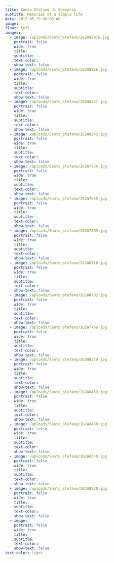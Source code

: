 ```yaml
---
title: Santo Stefano di Sessanio
subtitle: Memories of a simple life
date: 2017-05-19 00:00:00
image:
float: left
images:
  - image: /uploads/Santo_stefano/2G2A8207a.jpg
    portrait: false
    wide: true
    title:
    subtitle:
    text-color:
    show-text: false
  - image: /uploads/Santo_stefano/2G2A8216.jpg
    portrait: false
    wide: true
    title:
    subtitle:
    text-color:
    show-text: false
  - image: /uploads/Santo_stefano/2G2A8227.jpg
    portrait: false
    wide: true
    title:
    subtitle:
    text-color:
    show-text: false
  - image: /uploads/Santo_stefano/2G2A8243.jpg
    portrait: false
    wide: true
    title:
    subtitle:
    text-color:
    show-text: false
  - image: /uploads/Santo_stefano/2G2A7736.jpg
    portrait: false
    wide: true
    title:
    subtitle:
    text-color:
    show-text: false
  - image: /uploads/Santo_stefano/2G2A7555.jpg
    portrait: false
    wide: true
    title:
    subtitle:
    text-color:
    show-text: false
  - image: /uploads/Santo_stefano/2G2A7809.jpg
    portrait: false
    wide: true
    title:
    subtitle:
    text-color:
    show-text: false
  - image: /uploads/Santo_stefano/2G2A8718.jpg
    portrait: false
    wide: true
    title:
    subtitle:
    text-color:
    show-text: false
  - image: /uploads/Santo_stefano/2G2A8702.jpg
    portrait: false
    wide: true
    title:
    subtitle:
    text-color:
    show-text: false
  - image: /uploads/Santo_stefano/2G2A7756.jpg
    portrait: false
    wide: true
    title:
    subtitle:
    text-color:
    show-text: false
  - image: /uploads/Santo_stefano/2G2A8579.jpg
    portrait: false
    wide: true
    title:
    subtitle:
    text-color:
    show-text: false
  - image: /uploads/Santo_stefano/2G2A8459.jpg
    portrait: false
    wide: true
    title:
    subtitle:
    text-color:
    show-text: false
  - image: /uploads/Santo_stefano/2G2A8480.jpg
    portrait: false
    wide: true
    title:
    subtitle:
    text-color:
    show-text: false
  - image: /uploads/Santo_stefano/2G2A8540.jpg
    portrait: false
    wide: true
    title:
    subtitle:
    text-color:
    show-text: false
  - image: /uploads/Santo_stefano/2G2A8520.jpg
    portrait: false
    wide: true
    title:
    subtitle:
    text-color:
    show-text: false
  - image:
    portrait: false
    wide: true
    title:
    subtitle:
    text-color:
    show-text: false
text-color: light
---
```


